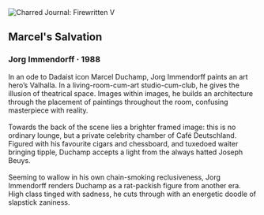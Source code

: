 <div class="artwork-of-the-day">
  <div class="container">
    <div class="img-wrapper">
      <img
        src="https://uploads1.wikiart.org/images/jorg-immendorff/marcel-s-salvation-1988.jpg!Large.jpg"
        alt="Charred Journal: Firewritten V" />
    </div>
    <div class="artwork-detail">
      <div class="artwork-origin"> 
        <h2 class="artwork-name">Marcel's Salvation</h2>
        <h3 class="artist">
          Jorg Immendorff
                    ·  1988
        </h3>
      </div>
      <p class="description">
        <span class="artwork-description-text ng-binding" ng-bind-html="viewModel.ArtworkOfTheDay.Description | unsafe">In an ode to Dadaist icon Marcel Duchamp, Jorg Immendorff paints an art hero’s Valhalla. In a living-room-cum-art studio-cum-club, he gives the illusion of theatrical space. Images within images, he builds an architecture through the placement of paintings throughout the room, confusing masterpiece with reality.
<br>
<br>Towards the back of the scene lies a brighter framed image: this is no ordinary lounge, but a private celebrity chamber of Café Deutschland. Figured with his favourite cigars and chessboard, and tuxedoed waiter bringing tipple, Duchamp accepts a light from the always hatted Joseph Beuys. 
<br>
<br>Seeming to wallow in his own chain-smoking reclusiveness, Jorg Immendorff renders Duchamp as a rat-packish figure from another era. High class tinged with sadness, he cuts through with an energetic doodle of slapstick zaniness.</span>
                        <div class="text-shadow-container" ng-show="showShadow" style=""></div>
      </p>
    </div>
  </div>

</div>
